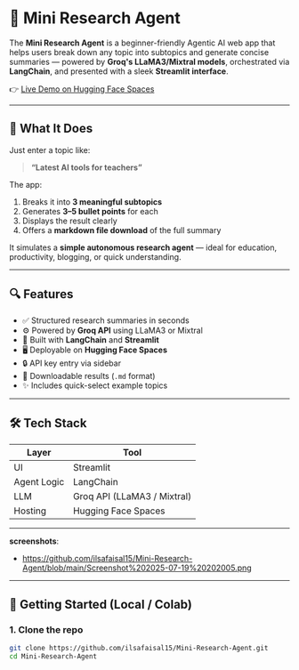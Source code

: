 # 🤖 Mini Research Agent

The **Mini Research Agent** is a beginner-friendly Agentic AI web app that helps users break down any topic into subtopics and generate concise summaries — powered by **Groq's LLaMA3/Mixtral models**, orchestrated via **LangChain**, and presented with a sleek **Streamlit interface**.

👉 [Live Demo on Hugging Face Spaces](https://huggingface.co/spaces/ilsa15/Mini-Research-Agent)

---

## 🧠 What It Does

Just enter a topic like:

> **“Latest AI tools for teachers”**

The app:
1. Breaks it into **3 meaningful subtopics**
2. Generates **3–5 bullet points** for each
3. Displays the result clearly
4. Offers a **markdown file download** of the full summary

It simulates a **simple autonomous research agent** — ideal for education, productivity, blogging, or quick understanding.

---

## 🔍 Features

- ✅ Structured research summaries in seconds
- ⚙️ Powered by **Groq API** using LLaMA3 or Mixtral
- 🤖 Built with **LangChain** and **Streamlit**
- 🖥️ Deployable on **Hugging Face Spaces**
- 🔒 API key entry via sidebar
- 💾 Downloadable results (`.md` format)
- ✨ Includes quick-select example topics

---

## 🛠 Tech Stack

| Layer        | Tool             |
|--------------|------------------|
| UI           | Streamlit        |
| Agent Logic  | LangChain        |
| LLM          | Groq API (LLaMA3 / Mixtral) |
| Hosting      | Hugging Face Spaces |

---

**screenshots**: 

- https://github.com/ilsafaisal15/Mini-Research-Agent/blob/main/Screenshot%202025-07-19%20202005.png

---


## 🚀 Getting Started (Local / Colab)

### 1. Clone the repo

```bash
git clone https://github.com/ilsafaisal15/Mini-Research-Agent.git
cd Mini-Research-Agent
